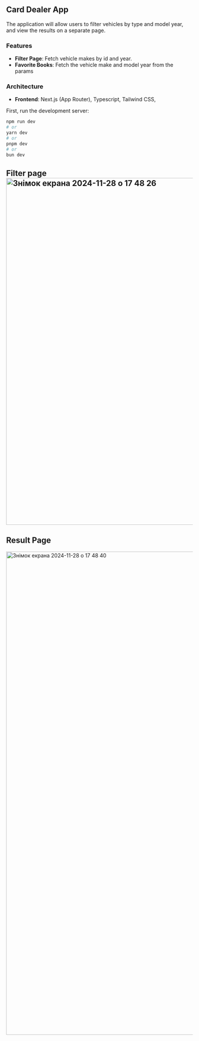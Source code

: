 ## Card Dealer App

The application will allow users to filter vehicles by type and model year, and view the results on a separate page.

### Features

- **Filter Page**: Fetch vehicle makes by id and year.
- **Favorite Books**: Fetch the vehicle make and model year from the params

### Architecture

- **Frontend**: Next.js (App Router), Typescript, Tailwind CSS,

First, run the development server:

```bash
npm run dev
# or
yarn dev
# or
pnpm dev
# or
bun dev
```

## Filter page<img width="937" alt="Знімок екрана 2024-11-28 о 17 48 26" src="https://github.com/user-attachments/assets/8fce33e3-d329-4b6d-b5a9-736fd9f9d966">

## Result Page

<img width="1305" alt="Знімок екрана 2024-11-28 о 17 48 40" src="https://github.com/user-attachments/assets/385e29e6-e396-4a8f-8d8c-249844fb69b0">
